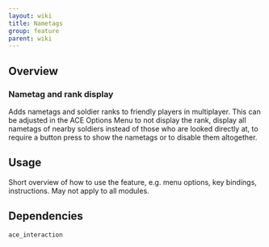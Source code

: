 ```yaml
---
layout: wiki
title: Nametags
group: feature
parent: wiki
---
```


## Overview

### Nametag and rank display
Adds nametags and soldier ranks to friendly players in multiplayer. This can be adjusted in the ACE Options Menu to not display the rank, display all nametags of nearby soldiers instead of those who are looked directly at, to require a button press to show the nametags or to disable them altogether.


## Usage

Short overview of how to use the feature, e.g. menu options, key bindings, 
instructions. May not apply to all modules.


## Dependencies

`ace_interaction`
